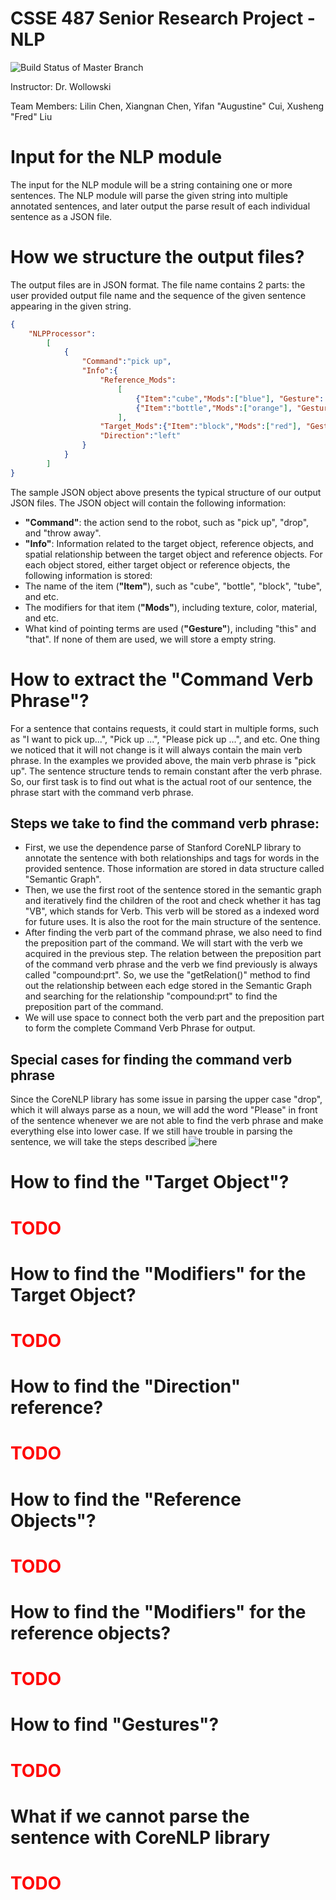 # CSSE 487 Senior Research Project - NLP
![Build Status of Master Branch](https://github.com/liux6/csse487nlp/workflows/build/badge.svg)

Instructor: Dr. Wollowski

Team Members: Lilin Chen, Xiangnan Chen, Yifan "Augustine" Cui, Xusheng "Fred" Liu

# Input for the NLP module
The input for the NLP module will be a string containing one or more sentences. The NLP module will parse the given string into multiple annotated sentences, and later output the parse result of each individual sentence as a JSON file.

# How we structure the output files?
The output files are in JSON format. The file name contains 2 parts: the user provided output file name and the sequence of the given sentence appearing in the given string.
```json
{
    "NLPProcessor":
        [
            {
                "Command":"pick up",
                "Info":{
                    "Reference_Mods":
                        [
                            {"Item":"cube","Mods":["blue"], "Gesture": "this"}, 
                            {"Item":"bottle","Mods":["orange"], "Gesture": "that"}
                        ],
                    "Target_Mods":{"Item":"block","Mods":["red"], "Gesture": ""},
                    "Direction":"left"
                }
            }
        ]
}
```
The sample JSON object above presents the typical structure of our output JSON files. The JSON object will contain the following information:
- **"Command"**: the action send to the robot, such as "pick up", "drop", and "throw away".
- **"Info"**: Information related to the target object, reference objects, and spatial relationship between the target object and reference objects.
For each object stored, either target object or reference objects, the following information is stored:
- The name of the item (**"Item"**), such as "cube", "bottle", "block", "tube", and etc.
- The modifiers for that item (**"Mods"**), including texture, color, material, and etc.
- What kind of pointing terms are used (**"Gesture"**), including "this" and "that". If none of them are used, we will store a empty string.

# How to extract the "Command Verb Phrase"?
For a sentence that contains requests, it could start in multiple forms, such as "I want to pick up...", "Pick up ...", "Please pick up ...", and etc. One thing we noticed that it will not change is it will always contain the main verb phrase. In the examples we provided above, the main verb phrase is "pick up". The sentence structure tends to remain constant after the verb phrase. So, our first task is to find out what is the actual root of our sentence, the phrase start with the command verb phrase.
## Steps we take to find the command verb phrase:
- First, we use the dependence parse of Stanford CoreNLP library to annotate the sentence with both relationships and tags for words in the provided sentence. Those information are stored in data structure called "Semantic Graph".
- Then, we use the first root of the sentence stored in the semantic graph and iteratively find the children of the root and check whether it has tag "VB", which stands for Verb. This verb will be stored as a indexed word for future uses. It is also the root for the main structure of the sentence.
- After finding the verb part of the command phrase, we also need to find the preposition part of the command. We will start with the verb we acquired in the previous step. The relation between the preposition part of the command verb phrase and the verb we find previously is always called "compound:prt". So, we use the "getRelation()" method to find out the relationship between each edge stored in the Semantic Graph and searching for the relationship "compound:prt" to find the preposition part of the command.
- We will use space to connect both the verb part and the preposition part to form the complete Command Verb Phrase for output.

## Special cases for finding the command verb phrase
Since the CoreNLP library has some issue in parsing the upper case "drop", which it will always parse as a noun, we will add the word "Please" in front of the sentence whenever we are not able to find the verb phrase and make everything else into lower case. If we still have trouble in parsing the sentence, we will take the steps described ![here](#what-if-we-cannot-parse-the-sentence-with-corenlp-library)

# How to find the "Target Object"?
<h1 style="color:red;">TODO</h1>

# How to find the "Modifiers" for the Target Object?
<h1 style="color:red;">TODO</h1>

# How to find the "Direction" reference?
<h1 style="color:red;">TODO</h1>

# How to find the "Reference Objects"?
<h1 style="color:red;">TODO</h1>

# How to find the "Modifiers" for the reference objects?
<h1 style="color:red;">TODO</h1>

# How to find "Gestures"?
<h1 style="color:red;">TODO</h1>

# What if we cannot parse the sentence with CoreNLP library
<h1 style="color:red;">TODO</h1>
